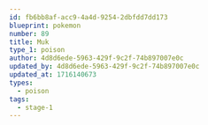 ```yaml
---
id: fb6bb8af-acc9-4a4d-9254-2dbfdd7dd173
blueprint: pokemon
number: 89
title: Muk
type_1: poison
author: 4d8d6ede-5963-429f-9c2f-74b897007e0c
updated_by: 4d8d6ede-5963-429f-9c2f-74b897007e0c
updated_at: 1716140673
types:
  - poison
tags:
  - stage-1
---
```

